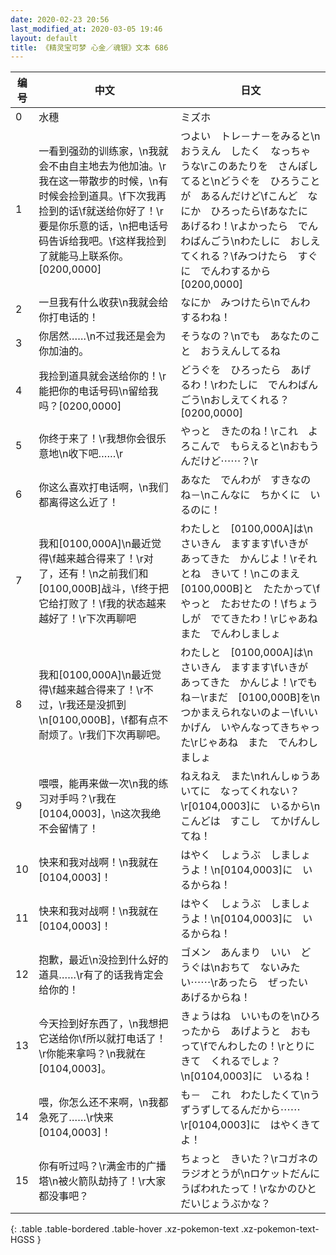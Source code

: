 ```yaml
---
date: 2020-02-23 20:56
last_modified_at: 2020-03-05 19:46
layout: default
title: 《精灵宝可梦 心金／魂银》文本 686
---
```

| 编号 | 中文 | 日文 |
| ---- | ---- | ---- |
| 0 | 水穗 | ミズホ |
| 1 | 一看到强劲的训练家，\n我就会不由自主地去为他加油。\r我在这一带散步的时候，\n有时候会捡到道具。\f下次我再捡到的话\f就送给你好了！\r要是你乐意的话，\n把电话号码告诉给我吧。\f这样我捡到了就能马上联系你。[0200,0000] | つよい　トレ－ナ－をみると\nおうえん　したく　なっちゃうな\rこのあたりを　さんぽしてると\nどうぐを　ひろうことが　あるんだけど\fこんど　なにか　ひろったら\fあなたに　あげるわ！\rよかったら　でんわばんごう\nわたしに　おしえてくれる？\fみつけたら　すぐに　でんわするから[0200,0000] |
| 2 | 一旦我有什么收获\n我就会给你打电话的！ | なにか　みつけたら\nでんわ　するわね！ |
| 3 | 你居然……\n不过我还是会为你加油的。 | そうなの？\nでも　あなたのこと　おうえんしてるね |
| 4 | 我捡到道具就会送给你的！\r能把你的电话号码\n留给我吗？[0200,0000] | どうぐを　ひろったら　あげるわ！\rわたしに　でんわばんごう\nおしえてくれる？[0200,0000] |
| 5 | 你终于来了！\r我想你会很乐意地\n收下吧……\r | やっと　きたのね！\rこれ　よろこんで　もらえると\nおもうんだけど⋯⋯？\r |
| 6 | 你这么喜欢打电话啊，\n我们都离得这么近了！ | あなた　でんわが　すきなのね－\nこんなに　ちかくに　いるのに！ |
| 7 | 我和[0100,000A]\n最近觉得\f越来越合得来了！\r对了，还有！\n之前我们和[0100,000B]战斗，\f终于把它给打败了！\f我的状态越来越好了！\r下次再聊吧 | わたしと　[0100,000A]は\nさいきん　ますます\fいきが　あってきた　かんじよ！\rそれとね　きいて！\nこのまえ　[0100,000B]と　たたかって\fやっと　たおせたの！\fちょうしが　でてきたわ！\rじゃあね　また　でんわしましょ |
| 8 | 我和[0100,000A]\n最近觉得\f越来越合得来了！\r不过，\r我还是没抓到\n[0100,000B]，\f都有点不耐烦了。\r我们下次再聊吧。 | わたしと　[0100,000A]は\nさいきん　ますます\fいきが　あってきた　かんじよ！\rでもね－\rまだ　[0100,000B]を\nつかまえられないのよ－\fいいかげん　いやんなってきちゃった\rじゃあね　また　でんわしましょ |
| 9 | 喂喂，能再来做一次\n我的练习对手吗？\r我在[0104,0003]，\n这次我绝不会留情了！ | ねえねえ　また\nれんしゅうあいてに　なってくれない？\r[0104,0003]に　いるから\nこんどは　すこし　てかげんしてね！ |
| 10 | 快来和我对战啊！\n我就在[0104,0003]！ | はやく　しょうぶ　しましょうよ！\n[0104,0003]に　いるからね！ |
| 11 | 快来和我对战啊！\n我就在[0104,0003]！ | はやく　しょうぶ　しましょうよ！\n[0104,0003]に　いるからね！ |
| 12 | 抱歉，最近\n没捡到什么好的道具……\r有了的话我肯定会给你的！ | ゴメン　あんまり　いい　どうぐは\nおちて　ないみたい⋯⋯\rあったら　ぜったい　あげるからね！ |
| 13 | 今天捡到好东西了，\n我想把它送给你\f所以就打电话了！\r你能来拿吗？\n我就在[0104,0003]。 | きょうはね　いいものを\nひろったから　あげようと　おもって\fでんわしたの！\rとりに　きて　くれるでしょ？\n[0104,0003]に　いるね！ |
| 14 | 喂，你怎么还不来啊，\n我都急死了……\r快来[0104,0003]！ | も－　これ　わたしたくて\nうずうずしてるんだから⋯⋯\r[0104,0003]に　はやくきてよ！ |
| 15 | 你有听过吗？\r满金市的广播塔\n被火箭队劫持了！\r大家都没事吧？ | ちょっと　きいた？\rコガネの　ラジオとうが\nロケットだんに　うばわれたって！\rなかのひと　だいじょうぶかな？ |
{: .table .table-bordered .table-hover .xz-pokemon-text .xz-pokemon-text-HGSS }